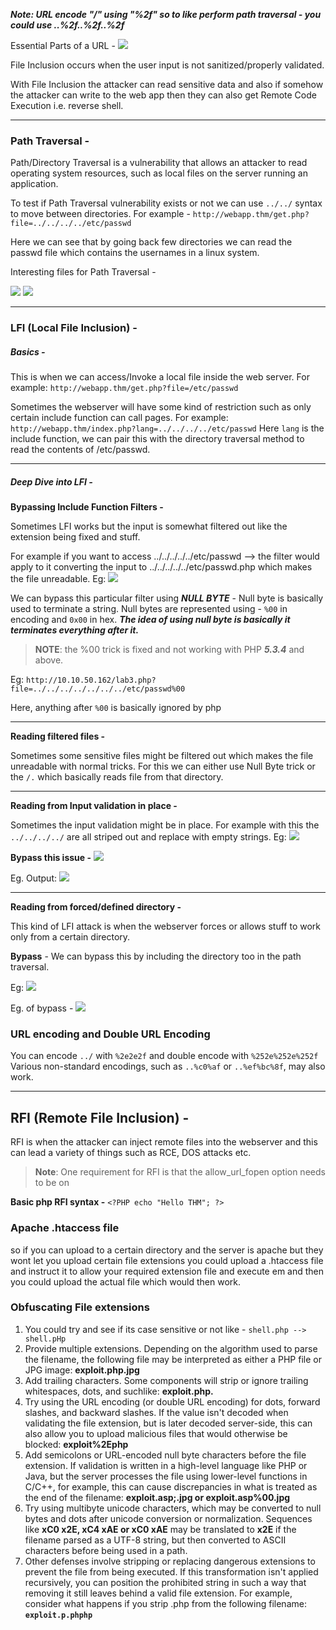 ***Note: URL encode "/" using "%2f" so to like perform path traversal - you could use ..%2f..%2f..%2f***

Essential Parts of a URL - 
![](https://i.imgur.com/EwUoYia.png)

File Inclusion occurs when the user input is not sanitized/properly validated.

With File Inclusion the attacker can read sensitive data and also if somehow the attacker can write to the web app then they can also get Remote Code Execution i.e. reverse shell.

---

### Path Traversal -

Path/Directory Traversal is a vulnerability that allows an attacker to read operating system resources, such as local files on the server running an application. 

To test if Path Traversal vulnerability exists or not we can use `../../` syntax to move between directories. 
For example -
`http://webapp.thm/get.php?file=../../../../etc/passwd`

Here we can see that by going back few directories we can read the passwd file which contains the usernames in a linux system.

Interesting files for Path Traversal - 

![](https://i.imgur.com/96zND0a.png)
![](https://i.imgur.com/ldrdLgC.png)

---

### LFI (Local File Inclusion) - 

##### Basics -

This is when we can access/Invoke a local file inside the web server.
For example:
`http://webapp.thm/get.php?file=/etc/passwd`

Sometimes the webserver will have some kind of restriction such as only certain include function can call pages. 
For example:
`http://webapp.thm/index.php?lang=../../../../etc/passwd`
Here `lang` is the include function, we can pair this with the directory traversal method to read the contents of /etc/passwd.

---

##### Deep Dive into LFI -

**Bypassing Include Function Filters -**

Sometimes LFI works but the input is somewhat filtered out like the extension being fixed and stuff. 

For example if you want to access ../../../../../etc/passwd --> the filter would apply to it converting the input to ../../../../../etc/passwd.php which makes the file unreadable.
Eg: ![](https://i.imgur.com/XciiUFa.png)


We can bypass this particular filter using ***NULL BYTE***  - 
Null byte is basically used to terminate a string. Null bytes are represented using - `%00` in encoding and `0x00` in hex.
***The idea of using null byte is basically it terminates everything after it.***
>**NOTE**: the %00 trick is fixed and not working with PHP ***5.3.4*** and above.

Eg: `http://10.10.50.162/lab3.php?file=../../../../../../../etc/passwd%00`

Here, anything after `%00` is basically ignored by php

---

**Reading filtered files -** 

Sometimes some sensitive files might be filtered out which makes the file unreadable with normal tricks. For this we can either use Null Byte trick or the `/.`  which basically reads file from that directory.

---
**Reading from Input validation in place -**

Sometimes the input validation might be in place. For example with this the `../../../../` are all striped out and replace with empty strings.
Eg: ![](https://i.imgur.com/XZ2Mdtf.png)

**Bypass this issue -** 
![](https://i.imgur.com/wttcLyK.png)

Eg. Output:
![](https://i.imgur.com/M13Ew2F.png)

---

**Reading from forced/defined directory -**

This kind of LFI attack is when the webserver forces or allows stuff to work only from a certain directory. 

**Bypass** - We can bypass this by including the directory too in the path traversal. 

Eg: ![](https://i.imgur.com/XoA75Wd.png)

Eg. of bypass -
![](https://i.imgur.com/bvf06vU.png)


### URL encoding and Double URL Encoding

You can encode `../` with `%2e2e2f` and double encode with `%252e%252e%252f`
Various non-standard encodings, such as `..%c0%af` or `..%ef%bc%8f`, may also work. 

---

## RFI (Remote File Inclusion) -

RFI is when the attacker can inject remote files into the webserver and this can lead a variety of things such as RCE, DOS attacks etc.
> **Note**: One requirement for RFI is that the allow_url_fopen option needs to be on

**Basic php RFI syntax -** 
`<?PHP echo "Hello THM"; ?>`


### Apache .htaccess file

so if you can upload to a certain directory and the server is apache but they wont let you upload certain file extensions you could upload a .htaccess file and instruct it to allow your required extension file and execute em and then you could upload the actual file which would then work.

### Obfuscating File extensions 

1. You could try and see if its case sensitive or not like - 
`shell.php --> shell.pHp`
2. Provide multiple extensions. Depending on the algorithm used to parse the filename, the following file may be interpreted as either a PHP file or JPG image: **exploit.php.jpg**
3. Add trailing characters. Some components will strip or ignore trailing whitespaces, dots, and suchlike: **exploit.php.**
4. Try using the URL encoding (or double URL encoding) for dots, forward slashes, and backward slashes. If the value isn't decoded when validating the file extension, but is later decoded server-side, this can also allow you to upload malicious files that would otherwise be blocked: **exploit%2Ephp**
5. Add semicolons or URL-encoded null byte characters before the file extension. If validation is written in a high-level language like PHP or Java, but the server processes the file using lower-level functions in C/C++, for example, this can cause discrepancies in what is treated as the end of the filename: **exploit.asp;.jpg or exploit.asp%00.jpg**
6. Try using multibyte unicode characters, which may be converted to null bytes and dots after unicode conversion or normalization. Sequences like **xC0 x2E, xC4 xAE or xC0 xAE** may be translated to **x2E** if the filename parsed as a UTF-8 string, but then converted to ASCII characters before being used in a path.
7.  Other defenses involve stripping or replacing dangerous extensions to prevent the file from being executed. If this transformation isn't applied recursively, you can position the prohibited string in such a way that removing it still leaves behind a valid file extension. For example, consider what happens if you strip .php from the following filename: **`exploit.p.phphp`**





